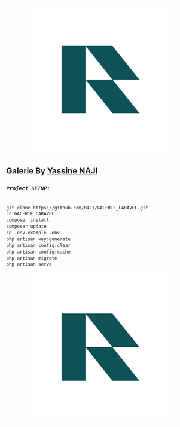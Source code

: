 <p align="center"><a href="#"><img src="/public/images/logo/logo-svg.svg" width="400" alt="Galerie Logo"></a></p>

## Galerie By [Yassine NAJI](https://www.linkedin.com/in/yassinenaji0/)


###  *`Project SETUP:`*

```sh

git clone https://github.com/N4J1/GALERIE_LARAVEL.git
cd GALERIE_LARAVEL
composer install
composer update
cp .env.example .env
php artisan key:generate
php artisan config:clear
php artisan config:cache
php artisan migrate
php artisan serve

```

<p align="center"><a href="#"><img src="/public/images/logo/logo-svg.svg" width="400" alt="Galerie Logo"></a></p>
